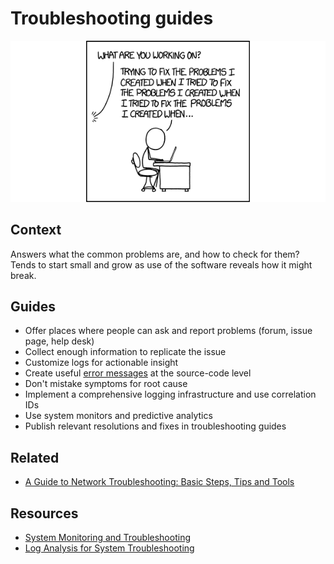 # Troubleshooting guides

[![Fixing problems](../_static/images/fixing_problems.png)](https://xkcd.com/1739/)

## Context

Answers what the common problems are, and how to check for them? Tends to start small and grow as use of the software reveals how it might break.

## Guides

* Offer places where people can ask and report problems (forum, issue page, help desk)
* Collect enough information to replicate the issue
* Customize logs for actionable insight
* Create useful [error messages](error-messages.md) at the source-code level
* Don't mistake symptoms for root cause
* Implement a comprehensive logging infrastructure and use correlation IDs
* Use system monitors and predictive analytics
* Publish relevant resolutions and fixes in troubleshooting guides

## Related

* [A Guide to Network Troubleshooting: Basic Steps, Tips and Tools](https://www.comptia.org/content/guides/a-guide-to-network-troubleshooting)

## Resources

* [System Monitoring and Troubleshooting](https://www.rapid7.com/fundamentals/system-monitoring-and-troubleshooting/)
* [Log Analysis for System Troubleshooting](https://www.rapid7.com/blog/post/2017/03/10/log-analysis-for-system-troubleshooting/)